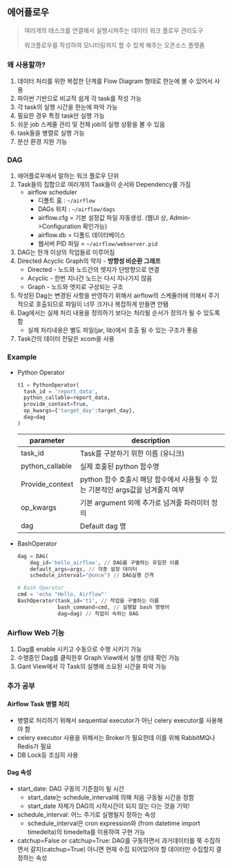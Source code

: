 ## 에어플로우

> 여러개의 테스크를 연결해서 실행시켜주는 데이터 워크 플로우 관리도구
>
> 워크플로우를 작성하여 모니터링까지 할 수 있게 해주는 오픈소스 플랫폼



### 왜 사용할까?

1. 데이터 처리를 위한 복잡한 단계를 Flow Diagram 형태로 한눈에 볼 수 있어서 사용
2. 파이썬 기반으로 비교적 쉽게 각 task를 작성 가능
3. 각 task의 실행 시간을 한눈에 파악 가능
4. 필요한 경우 특정 task만 실행 가능
5. 쉬운 job 스케줄 관리 및 전체 job의 실행 상황을 볼 수 있음
6. task들을 병렬로 실행 가능
7. 분산 환경 지원 가능



### DAG

1. 에어플로우에서 말하는 워크 플로우 단위
2. Task들의 집합으로 여러개의 Task들이 순서와 Dependency롤 가짐
   * airflow scheduler
     - 디폴트 홈 : `~/airflow`
     - DAGs 위치 : `~/airflow/dags`
     - airflow.cfg = 기본 설정값 파일 자동생성. (웹UI 상, Admin->Configuration 확인가능)
     - airflow.db = 디폴드 데이터베이스
     - 웹서버 PID 파일 = `~/airflow/webserver.pid`
3. DAG는 한개 이상의 작업들로 이루어짐
4. Directed Acyclic Graph의 약자 - **방향성 비순환 그래프**
   * Directed - 노드와 노드간의 엣지가 단방향으로 연결
   * Acyclic - 한번 지나간 노드는 다시 지나가지 않음
   * Graph - 노드와 엣지로 구성되는 구조
5. 작성된 Dag는 변경된 사항을 반영하기 위해서 airflow의 스케쥴러에 의해서 주기적으로 호출되므로 파일이 너무 크거나 복잡하게 만들면 안됌
6. Dag에서는 실제 처리 내용을 정의하기 보다는 처리될 순서가 정의가 될 수 있도록 함
   * 실제 처리내용은 별도 파일(jar, lib)에서 호출 될 수 있는 구조가 좋음
7. Task간의 데이터 전달은 xcom을 사용



### Example

* Python Operator

  ```python
  t1 = PythonOperator(
  	task_id = 'report_data',
    python_callable=report_data,
    provide_context=True,
    op_kwargs={'target_day':target_day},
    dag=dag
  )
  ```

  | parameter       | description                                                  |
  | --------------- | ------------------------------------------------------------ |
  | task_id         | Task를 구분하기 위한 이름 (유니크)                           |
  | python_callable | 실제 호출된 python 함수명                                    |
  | Provide_context | python 함수 호출시 해당 함수에서 사용될 수 있는 기본적인 args값을 넘겨줄지 여부 |
  | op_kwargs       | 기본 argument 외에 추가로 넘겨줄 파라미터 정의               |
  | dag             | Default dag 명                                               |

  

* BashOperator

  ```python
  dag = DAG(
      dag_id='hello_airflow', // DAG를 구별하는 유일한 이름
      default_args=args, // 각종 설정 데이터
      schedule_interval="@once") // DAG실행 간격
  
  # Bash Operator
  cmd = 'echo "Hello, Airflow"'
  BashOperator(task_id='t1', // 작업을 구별하는 이름
               bash_command=cmd, // 실행할 bash 명령어
               dag=dag) // 작업이 속하는 DAG
  ```



### Airflow Web 기능

1. Dag를 enable 시키고 수동으로 수행 시키기 가능
2. 수행중인 Dag를 클릭한후 Graph View에서 실행 상태 확인 가능
3. Gant View에서 각 Task의 실행에 소요된 시간을 파악 가능



### 추가 공부

#### Airflow Task 병렬 처리

* 병렬로 처리하기 위해서 sequential executor가 아닌 celery executor를 사용해야 함
* celery executor 사용을 위해서는 Broker가 필요한데 이를 위해 RabbitMQ나 Redis가 필요
* DB Lock등 조심히 사용



#### Dag 속성

- start_date: DAG 구동의 기준점이 될 시간
  - start_date는 schedule_interval에 의해 처음 구동될 시간을 정함
  - start_date 자체가 DAG의 시작시간이 되지 않는 다는 것을 기억!
- schedule_interval: 어느 주기로 실행될지 정하는 속성
  - schedule_interval은 cron expression와 (from datetime import timedelta)의 timedelta를 이용하여 구현 가능
- catchup=False or catchup=True: DAG를 구동하면서 과거데이터를 쭉 수집하면서 갈지(catchup=True) 아니면 현재 수집 되어있어야 할 데이터만 수집할지 결정하는 속성

